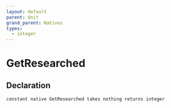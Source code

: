 ```yaml
---
layout: default
parent: Unit
grand_parent: Natives
types:
  - integer
---
```


# GetResearched

## Declaration

```
constant native GetResearched takes nothing returns integer
```